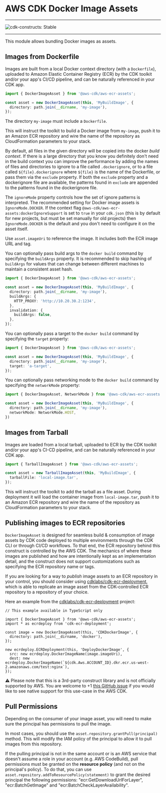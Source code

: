 # AWS CDK Docker Image Assets
<!--BEGIN STABILITY BANNER-->

---

![cdk-constructs: Stable](https://img.shields.io/badge/cdk--constructs-stable-success.svg?style=for-the-badge)

---

<!--END STABILITY BANNER-->

This module allows bundling Docker images as assets.

## Images from Dockerfile

Images are built from a local Docker context directory (with a `Dockerfile`),
uploaded to Amazon Elastic Container Registry (ECR) by the CDK toolkit
and/or your app's CI/CD pipeline, and can be naturally referenced in your CDK app.

```ts
import { DockerImageAsset } from '@aws-cdk/aws-ecr-assets';

const asset = new DockerImageAsset(this, 'MyBuildImage', {
  directory: path.join(__dirname, 'my-image'),
});
```

The directory `my-image` must include a `Dockerfile`.

This will instruct the toolkit to build a Docker image from `my-image`, push it
to an Amazon ECR repository and wire the name of the repository as CloudFormation
parameters to your stack.

By default, all files in the given directory will be copied into the docker
*build context*. If there is a large directory that you know you definitely
don't need in the build context you can improve the performance by adding the
names of files and directories to ignore to a file called `.dockerignore`,
or to a file called `${file}.dockerignore` where `${file}` is the name of
the Dockerfile, or pass them via the `exclude` property. If both the `exclude`
property and a dockerignore file are available, the patterns found in `exclude`
are appended to the patterns found in the dockerignore file.

The `ignoreMode` property controls how the set of ignore patterns is
interpreted. The recommended setting for Docker image assets is
`IgnoreMode.DOCKER`. If the context flag
`@aws-cdk/aws-ecr-assets:dockerIgnoreSupport` is set to `true` in your
`cdk.json` (this is by default for new projects, but must be set manually for
old projects) then `IgnoreMode.DOCKER` is the default and you don't need to
configure it on the asset itself.

Use `asset.imageUri` to reference the image. It includes both the ECR image URL
and tag.

You can optionally pass build args to the `docker build` command by specifying
the `buildArgs` property. It is recommended to skip hashing of `buildArgs` for
values that can change between different machines to maintain a consistent
asset hash.

```ts
import { DockerImageAsset } from '@aws-cdk/aws-ecr-assets';

const asset = new DockerImageAsset(this, 'MyBuildImage', {
  directory: path.join(__dirname, 'my-image'),
  buildArgs: {
    HTTP_PROXY: 'http://10.20.30.2:1234',
  },
  invalidation: {
    buildArgs: false,
  },
});
```

You can optionally pass a target to the `docker build` command by specifying
the `target` property:

```ts
import { DockerImageAsset } from '@aws-cdk/aws-ecr-assets';

const asset = new DockerImageAsset(this, 'MyBuildImage', {
  directory: path.join(__dirname, 'my-image'),
  target: 'a-target',
});
```

You can optionally pass networking mode to the `docker build` command by specifying
the `networkMode` property:

```ts
import { DockerImageAsset, NetworkMode } from '@aws-cdk/aws-ecr-assets';

const asset = new DockerImageAsset(this, 'MyBuildImage', {
  directory: path.join(__dirname, 'my-image'),
  networkMode: NetworkMode.HOST,
})
```

## Images from Tarball

Images are loaded from a local tarball, uploaded to ECR by the CDK toolkit and/or your app's CI-CD pipeline, and can be
naturally referenced in your CDK app.

```ts
import { TarballImageAsset } from '@aws-cdk/aws-ecr-assets';

const asset = new TarballImageAsset(this, 'MyBuildImage', {
  tarballFile: 'local-image.tar',
});
```

This will instruct the toolkit to add the tarball as a file asset. During deployment it will load the container image
from `local-image.tar`, push it to an Amazon ECR repository and wire the name of the repository as CloudFormation parameters
to your stack.

## Publishing images to ECR repositories

`DockerImageAsset` is designed for seamless build & consumption of image assets by CDK code deployed to multiple environments
through the CDK CLI or through CI/CD workflows. To that end, the ECR repository behind this construct is controlled by the AWS CDK.
The mechanics of where these images are published and how are intentionally kept as an implementation detail, and the construct
does not support customizations such as specifying the ECR repository name or tags.

If you are looking for a way to _publish_ image assets to an ECR repository in your control, you should consider using
[cdklabs/cdk-ecr-deployment], which is able to replicate an image asset from the CDK-controlled ECR repository to a repository of
your choice.

Here an example from the [cdklabs/cdk-ecr-deployment] project:

```text
// This example available in TypeScript only

import { DockerImageAsset } from '@aws-cdk/aws-ecr-assets';
import * as ecrdeploy from 'cdk-ecr-deployment';

const image = new DockerImageAsset(this, 'CDKDockerImage', {
  directory: path.join(__dirname, 'docker'),
});

new ecrdeploy.ECRDeployment(this, 'DeployDockerImage', {
  src: new ecrdeploy.DockerImageName(image.imageUri),
  dest: new ecrdeploy.DockerImageName(`${cdk.Aws.ACCOUNT_ID}.dkr.ecr.us-west-2.amazonaws.com/test:nginx`),
});
```

⚠️ Please note that this is a 3rd-party construct library and is not officially supported by AWS.
You are welcome to +1 [this GitHub issue](https://github.com/aws/aws-cdk/issues/12597) if you would like to see
native support for this use-case in the AWS CDK.

[cdklabs/cdk-ecr-deployment]: https://github.com/cdklabs/cdk-ecr-deployment

## Pull Permissions

Depending on the consumer of your image asset, you will need to make sure
the principal has permissions to pull the image.

In most cases, you should use the `asset.repository.grantPull(principal)`
method. This will modify the IAM policy of the principal to allow it to
pull images from this repository.

If the pulling principal is not in the same account or is an AWS service that
doesn't assume a role in your account (e.g. AWS CodeBuild), pull permissions
must be granted on the __resource policy__ (and not on the principal's policy).
To do that, you can use `asset.repository.addToResourcePolicy(statement)` to
grant the desired principal the following permissions: "ecr:GetDownloadUrlForLayer",
"ecr:BatchGetImage" and "ecr:BatchCheckLayerAvailability".
